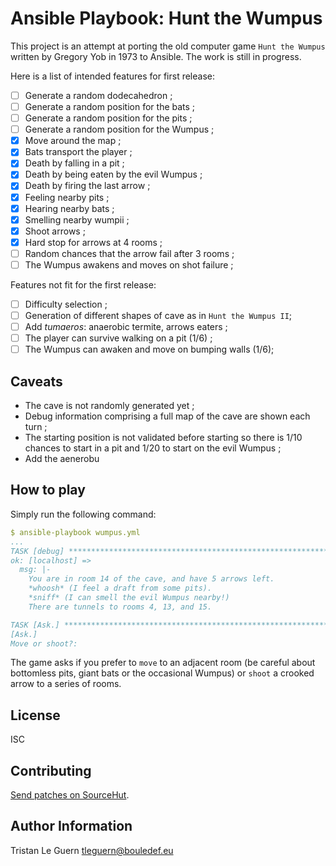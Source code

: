 # Ansible Playbook: Hunt the Wumpus

This project is an attempt at porting the old computer game `Hunt the Wumpus` written by Gregory Yob in 1973 to Ansible.
The work is still in progress.

Here is a list of intended features for first release:

- [ ] Generate a random dodecahedron ;
- [ ] Generate a random position for the bats ;
- [ ] Generate a random position for the pits ;
- [ ] Generate a random position for the Wumpus ;
- [X] Move around the map ;
- [X] Bats transport the player ;
- [X] Death by falling in a pit ;
- [X] Death by being eaten by the evil Wumpus ;
- [X] Death by firing the last arrow ;
- [X] Feeling nearby pits ;
- [X] Hearing nearby bats ;
- [X] Smelling nearby wumpii ;
- [X] Shoot arrows ;
- [X] Hard stop for arrows at 4 rooms ;
- [ ] Random chances that the arrow fail after 3 rooms ;
- [ ] The Wumpus awakens and moves on shot failure ;

Features not fit for the first release:

- [ ] Difficulty selection ;
- [ ] Generation of different shapes of cave as in `Hunt the Wumpus II`;
- [ ] Add _tumaeros_: anaerobic termite, arrows eaters ;
- [ ] The player can survive walking on a pit (1/6) ;
- [ ] The Wumpus can awaken and move on bumping walls (1/6);

## Caveats

- The cave is not randomly generated yet ;
- Debug information comprising a full map of the cave are shown each turn ;
- The starting position is not validated before starting so there is 1/10 chances to start in a pit and 1/20 to start on the evil Wumpus ;
- Add the aenerobu 

## How to play

Simply run the following command:

```yaml
$ ansible-playbook wumpus.yml
...
TASK [debug] *******************************************************************
ok: [localhost] => 
  msg: |-
    You are in room 14 of the cave, and have 5 arrows left.
    *whoosh* (I feel a draft from some pits).
    *sniff* (I can smell the evil Wumpus nearby!)
    There are tunnels to rooms 4, 13, and 15.

TASK [Ask.] ********************************************************************
[Ask.]
Move or shoot?:
```

The game asks if you prefer to `move` to an adjacent room (be careful about bottomless pits, giant bats or the occasional Wumpus) or `shoot` a crooked arrow to a series of rooms.

## License

ISC

## Contributing

[Send patches on SourceHut](https://lists.sr.ht/~tleguern/misc).

## Author Information

Tristan Le Guern <tleguern@bouledef.eu>
